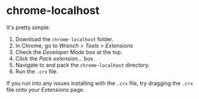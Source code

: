 chrome-localhost
================
It's pretty simple:

1. Download the `chrome-localhost` folder.
2. In Chrome, go to _Wrench > Tools > Extensions_
3. Check the _Developer Mode_ box at the top.
4. Click the _Pack extension..._ box.
5. Navigate to and pack the `chrome-localhost` directory.
6. Run the `.crx` file.

If you run into any issues installing with the `.crx` file, try dragging the `.crx` file onto your _Extensions_ page.
